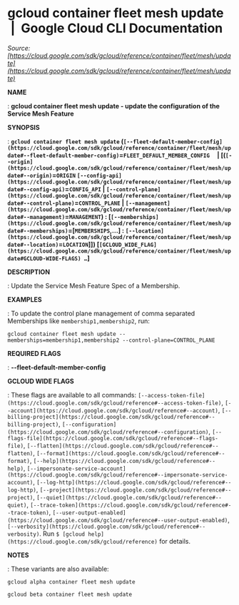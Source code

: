 # gcloud container fleet mesh update  |  Google Cloud CLI Documentation

*Source: [https://cloud.google.com/sdk/gcloud/reference/container/fleet/mesh/update](https://cloud.google.com/sdk/gcloud/reference/container/fleet/mesh/update)*

**NAME**

: **gcloud container fleet mesh update - update the configuration of the Service Mesh Feature**

**SYNOPSIS**

: **`gcloud container fleet mesh update` (`[--fleet-default-member-config](https://cloud.google.com/sdk/gcloud/reference/container/fleet/mesh/update#--fleet-default-member-config)`=`FLEET_DEFAULT_MEMBER_CONFIG`     | [(`[--origin](https://cloud.google.com/sdk/gcloud/reference/container/fleet/mesh/update#--origin)`=`ORIGIN` `[--config-api](https://cloud.google.com/sdk/gcloud/reference/container/fleet/mesh/update#--config-api)`=`CONFIG_API` | `[--control-plane](https://cloud.google.com/sdk/gcloud/reference/container/fleet/mesh/update#--control-plane)`=`CONTROL_PLANE` | `[--management](https://cloud.google.com/sdk/gcloud/reference/container/fleet/mesh/update#--management)`=`MANAGEMENT`) : [`[--memberships](https://cloud.google.com/sdk/gcloud/reference/container/fleet/mesh/update#--memberships)`=[`MEMBERSHIPS`,…] : `[--location](https://cloud.google.com/sdk/gcloud/reference/container/fleet/mesh/update#--location)`=`LOCATION`]]) [`[GCLOUD_WIDE_FLAG](https://cloud.google.com/sdk/gcloud/reference/container/fleet/mesh/update#GCLOUD-WIDE-FLAGS) …`]**

**DESCRIPTION**

: Update the Service Mesh Feature Spec of a Membership.

**EXAMPLES**

: To update the control plane management of comma separated Memberships like
`membership1,membership2`, run:

```
gcloud container fleet mesh update --memberships=membership1,membership2 --control-plane=CONTROL_PLANE
```

**REQUIRED FLAGS**

: **--fleet-default-member-config**

**GCLOUD WIDE FLAGS**

: These flags are available to all commands: `[--access-token-file](https://cloud.google.com/sdk/gcloud/reference#--access-token-file)`,
`[--account](https://cloud.google.com/sdk/gcloud/reference#--account)`, `[--billing-project](https://cloud.google.com/sdk/gcloud/reference#--billing-project)`,
`[--configuration](https://cloud.google.com/sdk/gcloud/reference#--configuration)`,
`[--flags-file](https://cloud.google.com/sdk/gcloud/reference#--flags-file)`,
`[--flatten](https://cloud.google.com/sdk/gcloud/reference#--flatten)`, `[--format](https://cloud.google.com/sdk/gcloud/reference#--format)`, `[--help](https://cloud.google.com/sdk/gcloud/reference#--help)`, `[--impersonate-service-account](https://cloud.google.com/sdk/gcloud/reference#--impersonate-service-account)`,
`[--log-http](https://cloud.google.com/sdk/gcloud/reference#--log-http)`,
`[--project](https://cloud.google.com/sdk/gcloud/reference#--project)`, `[--quiet](https://cloud.google.com/sdk/gcloud/reference#--quiet)`, `[--trace-token](https://cloud.google.com/sdk/gcloud/reference#--trace-token)`, `[--user-output-enabled](https://cloud.google.com/sdk/gcloud/reference#--user-output-enabled)`,
`[--verbosity](https://cloud.google.com/sdk/gcloud/reference#--verbosity)`.
Run `$ [gcloud help](https://cloud.google.com/sdk/gcloud/reference)` for details.

**NOTES**

: These variants are also available:

```
gcloud alpha container fleet mesh update
```

```
gcloud beta container fleet mesh update
```